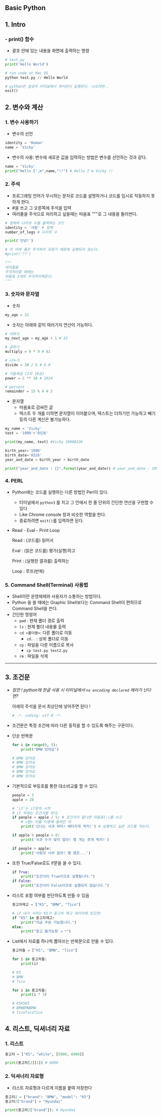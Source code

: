 ﻿## Basic Python

## 1. Intro

### - print() 함수

- 괄호 안에 있는 내용을 화면에 출력하는 명령

```python
# test.py
print('Hello World')

# run code at Mac OS
python test.py // Hello World

# python만 칠경우 터미널에서 파이썬이 실행된다. 나오려면..
exit()
```

## 2. 변수와 계산

### 1. 변수 사용하기

- 변수의 선언

```python
identity = 'Human'
name = 'Vicky'
```

- 변수의 사용: 변수에 새로운 값을 입력하는 방법은 변수를 선언하는 것과 같다.

```python
name = 'Vicky'
print("Hello I',m",name,"!!") # Hello I'm Vicky !!
```

### 2. 주석

- 프로그래밍 언어가 무시하는 문자로 코드를 설명하거나 코드를 임시로 작동하지 못하게 한다.
- #을 쓰고 그 오른쪽에 주석을 입력
- 여러줄을 주석으로 처리하고 싶을때는 따옴표 """로 그 내용을 둘러싼다.

```python
# 정체와 다리의 수를 출력하는 코드
identity = '사람' # 정체
number_of_legs # 다리의 수

print('안녕!')

# 이 아래 줄은 주석처리 되었기 때문에 실행되지 않는다.
#print('??')

"""
여러줄을
주석처리할 때에는
따옴표 3개로 주석처리해준다.
"""
```

### 3. 숫자와 문자열

- 숫자

```python
my_age = 31
```

- 숫자는 아래와 같이 여러가지 연산이 가능하다.

```python
# 더하기
my_next_age = my_age + 1 # 32

# 곱하기
multiply = 9 * 9 # 81

# 나누기
divide = 30 / 5 # 6.0

# 거듭제곱 (2의 10승)
power = 2 ** 10 # 1024

# percent
remainder = 15 % 4 # 3
```

- 문자열
    - 따옴표로 감싸진 글
    - 텍스트 두 개를 더하면 문자열이 이어붙으며, 텍스트는 더하기만 가능하고 빼기 등의 다른 계산은 불가능하다.

```python
my_name = 'Vicky'
text = '1990'+'0326'

print(my_name, text) #Vicky 19900326

birth_year='1990'
birth_date='0326'
year_and_date = birth_year + birth_date

print("year_and_date : {}".format(year_and_date)) # year_and_date : 19900326
```

### 4. PERL

- Python에는 코드를 실행하는 다른 방법인 Perl이 있다.
    - 터미널에서 `python3` 를 치고 그 안에서 한 줄 단위의 간단한 연산을 구현할 수 있다.
    - Like Chrome console 창과 비슷한 역할을 한다.
    - 종료하려면 `exit()`를 입력하면 된다.
- Read - Eval - Print Loop
    
    Read : (코드를) 읽어서
    
    Eval : (읽은 코드를) 평가(실행)하고
    
    Print : (실행한 결과를) 출력하는
    
    Loop : 루프(반복)
    

### 5. Command Shell(Terminal) 사용법

- Shell이란 운영체제와 사용자가 소통하는 방법이다.
- Python 을 쓸 때에는 Graphic Shell보다는 Command Shell이 편하므로 Command Shell을 쓴다.
- 간단한 명령어
    - `pwd` : 현재 폴더 경로 출력
    - `ls` : 현재 폴더 내용물 출력
    - `cd <폴더명>`: 다른 폴더로 이동
        - `cd..` : 상위 폴더로 이동
    - `cp` : 파일을 다른 이름으로 복사
        - `cp test.py test2.py`
    - `rm` : 파일을 삭제

---

## 3. 조건문

- *잠깐 ! python에 한글 사용 시 터미널에서 `no encoding declared` 에러가 난다면?*
    
    아래의 주석을 문서 최상단에 넣어주면 된다 !
    
    ```python
    # -*- coding: utf-8 -*-
    ```
    
- 조건문은 특정 조건에 따라 다른 동작을 할 수 있도록 해주는 구문이다.
- 단순 반복문
    
    ```python
    for i in range(0, 5):
        print("BMW 있어요")
    
    # BMW 있어요
    # BMW 있어요
    # BMW 있어요
    # BMW 있어요
    # BMW 있어요
    ```
    
- 기본적으로 부등호를 통한 대소비교를 할 수 있다.
    
    ```python
    people = 3
    apple = 20
    
    # 'if'는 if문의 시작
    # if 뒤에는 조건식을 쓴다.
    if people < apple / 5: # 조건식이 끝나면 따옴표(:)를 쓰고
        # <탭> 키를 이용해 들여쓴 뒤
        print('신나는 사과 파티! 배터지게 먹자!') # 실행하고 싶은 코드를 적는다.
    
    if apple % people > 0:
        print('사과 수가 맞지 않아! 몇 개는 쪼개 먹자!')
    
    if people > apple:
        print('사람이 너무 많아! 몇 명은...')
    ```
    
- 또한 True/False로도 if문을 쓸 수 있다.
    
    ```python
    if True:
        print("조건식이 True이므로 실행됩니다.")
    if False:
        print("조건식이 False이므로 실행되지 않습니다.")
    ```
    
- 리스트 포함 여부를 판단하도록 만들 수 있음
    
    ```python
    중고차재고 = ["K5", "BMW", "Tico"]
    
    # if 내가 사려는 K5가 중고차 재고 데이터에 있으면:
    if "K5" in 중고차재고:
        print("지금 주문 가능합니다.")
    else:  
        print("중고 불가능함 ㅅㄱ")
    ```
    
- List에서 자료를 하나씩 뽑아쓰는 반복문으로 만들 수 있다.
    
    ```python
    중고차들 = ["K5", "BMW", "Tico"]
    
    for i in 중고차들:
        print(i)
    
    # K5
    # BMW
    # Tico
    
    for i in 중고차들:
        print(i * 3)
    
    # K5K5K5
    # BMWBMWBMW
    # TicoTicoTico
    ```
    

## 4. 리스트, 딕셔너리 자료

### 1. 리스트

```python
중고차 = ["K5", "white", [5000, 6000]]

print(중고차[2][1]) # 6000
```

### 2. 딕셔너리 자료형

- 리스트 자료형과 다르게 이름을 붙여 저장한다

```python
중고차2 = {"brand": "BMW", "model": "k5"}
중고차2["brand"] = "Hyundai"

print(중고차2["brand"]); # Hyundai
```
